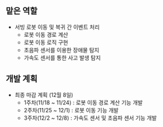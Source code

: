 ## 맡은 역할
- 서빙 로봇 이동 및 복귀 간 이벤트 처리
  - 로봇 이동 경로 계산
  - 로봇 이동 로직 구현
  - 초음파 센서를 이용한 장애물 탐지
  - 가속도 센서를 통한 사고 발생 탐지

## 개발 계획
- 최종 마감 계획 (12월 8일)
  - 1주차(11/18 ~ 11/24) : 로봇 이동 경로 계산 기능 개발
  - 2주차(11/25 ~ 12/1) : 로봇 이동 기능 개발
  - 3주차(12/2 ~ 12/8) : 가속도 센서 및 초음파 센서 기능 개발
